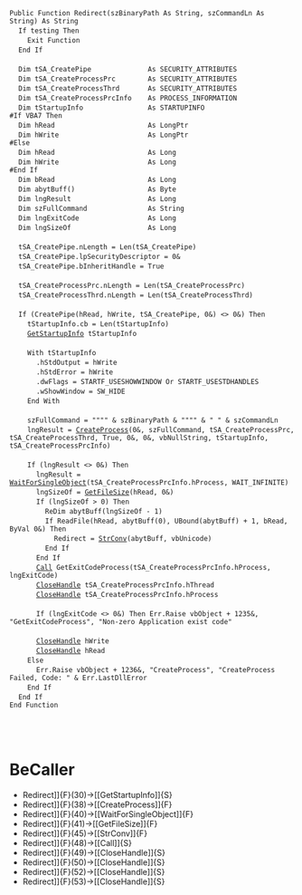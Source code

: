 &nbsp;  &nbsp;  &nbsp;  &nbsp;  
&nbsp;  &nbsp;  &nbsp;  &nbsp;  
`Public Function Redirect(szBinaryPath As String, szCommandLn As String) As String`  
&nbsp;&nbsp;&nbsp;&nbsp;`If testing Then`  
&nbsp;&nbsp;&nbsp;&nbsp;&nbsp;&nbsp;&nbsp;&nbsp;`Exit Function`  
&nbsp;&nbsp;&nbsp;&nbsp;`End If`  
&nbsp;  &nbsp;  &nbsp;  &nbsp;  
&nbsp;&nbsp;&nbsp;&nbsp;`Dim tSA_CreatePipe              As SECURITY_ATTRIBUTES`  
&nbsp;&nbsp;&nbsp;&nbsp;`Dim tSA_CreateProcessPrc        As SECURITY_ATTRIBUTES`  
&nbsp;&nbsp;&nbsp;&nbsp;`Dim tSA_CreateProcessThrd       As SECURITY_ATTRIBUTES`  
&nbsp;&nbsp;&nbsp;&nbsp;`Dim tSA_CreateProcessPrcInfo    As PROCESS_INFORMATION`  
&nbsp;&nbsp;&nbsp;&nbsp;`Dim tStartupInfo                As STARTUPINFO`  
`#If VBA7 Then`  
&nbsp;&nbsp;&nbsp;&nbsp;`Dim hRead                       As LongPtr`  
&nbsp;&nbsp;&nbsp;&nbsp;`Dim hWrite                      As LongPtr`  
`#Else`  
&nbsp;&nbsp;&nbsp;&nbsp;`Dim hRead                       As Long`  
&nbsp;&nbsp;&nbsp;&nbsp;`Dim hWrite                      As Long`  
`#End If`  
&nbsp;&nbsp;&nbsp;&nbsp;`Dim bRead                       As Long`  
&nbsp;&nbsp;&nbsp;&nbsp;`Dim abytBuff()                  As Byte`  
&nbsp;&nbsp;&nbsp;&nbsp;`Dim lngResult                   As Long`  
&nbsp;&nbsp;&nbsp;&nbsp;`Dim szFullCommand               As String`  
&nbsp;&nbsp;&nbsp;&nbsp;`Dim lngExitCode                 As Long`  
&nbsp;&nbsp;&nbsp;&nbsp;`Dim lngSizeOf                   As Long`  
&nbsp;  &nbsp;  &nbsp;  &nbsp;  
&nbsp;&nbsp;&nbsp;&nbsp;`tSA_CreatePipe.nLength = Len(tSA_CreatePipe)`  
&nbsp;&nbsp;&nbsp;&nbsp;`tSA_CreatePipe.lpSecurityDescriptor = 0&`  
&nbsp;&nbsp;&nbsp;&nbsp;`tSA_CreatePipe.bInheritHandle = True`  
&nbsp;  &nbsp;  &nbsp;  &nbsp;  
&nbsp;&nbsp;&nbsp;&nbsp;`tSA_CreateProcessPrc.nLength = Len(tSA_CreateProcessPrc)`  
&nbsp;&nbsp;&nbsp;&nbsp;`tSA_CreateProcessThrd.nLength = Len(tSA_CreateProcessThrd)`  
&nbsp;  &nbsp;  &nbsp;  &nbsp;  
&nbsp;&nbsp;&nbsp;&nbsp;`If (CreatePipe(hRead, hWrite, tSA_CreatePipe, 0&) <> 0&) Then`  
&nbsp;&nbsp;&nbsp;&nbsp;&nbsp;&nbsp;&nbsp;&nbsp;`tStartupInfo.cb = Len(tStartupInfo)`  
&nbsp;&nbsp;&nbsp;&nbsp;&nbsp;&nbsp;&nbsp;&nbsp;[`GetStartupInfo`](GetStartupInfo)` tStartupInfo`  
&nbsp;  &nbsp;  &nbsp;  &nbsp;  
&nbsp;&nbsp;&nbsp;&nbsp;&nbsp;&nbsp;&nbsp;&nbsp;`With tStartupInfo`  
&nbsp;&nbsp;&nbsp;&nbsp;&nbsp;&nbsp;&nbsp;&nbsp;&nbsp;&nbsp;&nbsp;&nbsp;`.hStdOutput = hWrite`  
&nbsp;&nbsp;&nbsp;&nbsp;&nbsp;&nbsp;&nbsp;&nbsp;&nbsp;&nbsp;&nbsp;&nbsp;`.hStdError = hWrite`  
&nbsp;&nbsp;&nbsp;&nbsp;&nbsp;&nbsp;&nbsp;&nbsp;&nbsp;&nbsp;&nbsp;&nbsp;`.dwFlags = STARTF_USESHOWWINDOW Or STARTF_USESTDHANDLES`  
&nbsp;&nbsp;&nbsp;&nbsp;&nbsp;&nbsp;&nbsp;&nbsp;&nbsp;&nbsp;&nbsp;&nbsp;`.wShowWindow = SW_HIDE`  
&nbsp;&nbsp;&nbsp;&nbsp;&nbsp;&nbsp;&nbsp;&nbsp;`End With`  
&nbsp;  &nbsp;  &nbsp;  &nbsp;  
&nbsp;&nbsp;&nbsp;&nbsp;&nbsp;&nbsp;&nbsp;&nbsp;`szFullCommand = """" & szBinaryPath & """" & " " & szCommandLn`  
&nbsp;&nbsp;&nbsp;&nbsp;&nbsp;&nbsp;&nbsp;&nbsp;`lngResult = `[`CreateProcess`](CreateProcess)`(0&, szFullCommand, tSA_CreateProcessPrc, tSA_CreateProcessThrd, True, 0&, 0&, vbNullString, tStartupInfo, tSA_CreateProcessPrcInfo)`  
&nbsp;  &nbsp;  &nbsp;  &nbsp;  
&nbsp;&nbsp;&nbsp;&nbsp;&nbsp;&nbsp;&nbsp;&nbsp;`If (lngResult <> 0&) Then`  
&nbsp;&nbsp;&nbsp;&nbsp;&nbsp;&nbsp;&nbsp;&nbsp;&nbsp;&nbsp;&nbsp;&nbsp;`lngResult = `[`WaitForSingleObject`](WaitForSingleObject)`(tSA_CreateProcessPrcInfo.hProcess, WAIT_INFINITE)`  
&nbsp;&nbsp;&nbsp;&nbsp;&nbsp;&nbsp;&nbsp;&nbsp;&nbsp;&nbsp;&nbsp;&nbsp;`lngSizeOf = `[`GetFileSize`](GetFileSize)`(hRead, 0&)`  
&nbsp;&nbsp;&nbsp;&nbsp;&nbsp;&nbsp;&nbsp;&nbsp;&nbsp;&nbsp;&nbsp;&nbsp;`If (lngSizeOf > 0) Then`  
&nbsp;&nbsp;&nbsp;&nbsp;&nbsp;&nbsp;&nbsp;&nbsp;&nbsp;&nbsp;&nbsp;&nbsp;&nbsp;&nbsp;&nbsp;&nbsp;`ReDim abytBuff(lngSizeOf - 1)`  
&nbsp;&nbsp;&nbsp;&nbsp;&nbsp;&nbsp;&nbsp;&nbsp;&nbsp;&nbsp;&nbsp;&nbsp;&nbsp;&nbsp;&nbsp;&nbsp;`If ReadFile(hRead, abytBuff(0), UBound(abytBuff) + 1, bRead, ByVal 0&) Then`  
&nbsp;&nbsp;&nbsp;&nbsp;&nbsp;&nbsp;&nbsp;&nbsp;&nbsp;&nbsp;&nbsp;&nbsp;&nbsp;&nbsp;&nbsp;&nbsp;&nbsp;&nbsp;&nbsp;&nbsp;`Redirect = `[`StrConv`](StrConv)`(abytBuff, vbUnicode)`  
&nbsp;&nbsp;&nbsp;&nbsp;&nbsp;&nbsp;&nbsp;&nbsp;&nbsp;&nbsp;&nbsp;&nbsp;&nbsp;&nbsp;&nbsp;&nbsp;`End If`  
&nbsp;&nbsp;&nbsp;&nbsp;&nbsp;&nbsp;&nbsp;&nbsp;&nbsp;&nbsp;&nbsp;&nbsp;`End If`  
&nbsp;&nbsp;&nbsp;&nbsp;&nbsp;&nbsp;&nbsp;&nbsp;&nbsp;&nbsp;&nbsp;&nbsp;[`Call`](Call)` GetExitCodeProcess(tSA_CreateProcessPrcInfo.hProcess, lngExitCode)`  
&nbsp;&nbsp;&nbsp;&nbsp;&nbsp;&nbsp;&nbsp;&nbsp;&nbsp;&nbsp;&nbsp;&nbsp;[`CloseHandle`](CloseHandle)` tSA_CreateProcessPrcInfo.hThread`  
&nbsp;&nbsp;&nbsp;&nbsp;&nbsp;&nbsp;&nbsp;&nbsp;&nbsp;&nbsp;&nbsp;&nbsp;[`CloseHandle`](CloseHandle)` tSA_CreateProcessPrcInfo.hProcess`  
&nbsp;  &nbsp;  &nbsp;  &nbsp;  
&nbsp;&nbsp;&nbsp;&nbsp;&nbsp;&nbsp;&nbsp;&nbsp;&nbsp;&nbsp;&nbsp;&nbsp;`If (lngExitCode <> 0&) Then Err.Raise vbObject + 1235&, "GetExitCodeProcess", "Non-zero Application exist code"`  
&nbsp;  &nbsp;  &nbsp;  &nbsp;  
&nbsp;&nbsp;&nbsp;&nbsp;&nbsp;&nbsp;&nbsp;&nbsp;&nbsp;&nbsp;&nbsp;&nbsp;[`CloseHandle`](CloseHandle)` hWrite`  
&nbsp;&nbsp;&nbsp;&nbsp;&nbsp;&nbsp;&nbsp;&nbsp;&nbsp;&nbsp;&nbsp;&nbsp;[`CloseHandle`](CloseHandle)` hRead`  
&nbsp;&nbsp;&nbsp;&nbsp;&nbsp;&nbsp;&nbsp;&nbsp;`Else`  
&nbsp;&nbsp;&nbsp;&nbsp;&nbsp;&nbsp;&nbsp;&nbsp;&nbsp;&nbsp;&nbsp;&nbsp;`Err.Raise vbObject + 1236&, "CreateProcess", "CreateProcess Failed, Code: " & Err.LastDllError`  
&nbsp;&nbsp;&nbsp;&nbsp;&nbsp;&nbsp;&nbsp;&nbsp;`End If`  
&nbsp;&nbsp;&nbsp;&nbsp;`End If`  
`End Function`  
&nbsp;  &nbsp;  &nbsp;  &nbsp;  
&nbsp;  &nbsp;  &nbsp;  &nbsp;  
&nbsp;  &nbsp;  &nbsp;  &nbsp;  


# BeCaller
- Redirect]]{F}(30)->[[GetStartupInfo]]{S}
- Redirect]]{F}(38)->[[CreateProcess]]{F}
- Redirect]]{F}(40)->[[WaitForSingleObject]]{F}
- Redirect]]{F}(41)->[[GetFileSize]]{F}
- Redirect]]{F}(45)->[[StrConv]]{F}
- Redirect]]{F}(48)->[[Call]]{S}
- Redirect]]{F}(49)->[[CloseHandle]]{S}
- Redirect]]{F}(50)->[[CloseHandle]]{S}
- Redirect]]{F}(52)->[[CloseHandle]]{S}
- Redirect]]{F}(53)->[[CloseHandle]]{S}

